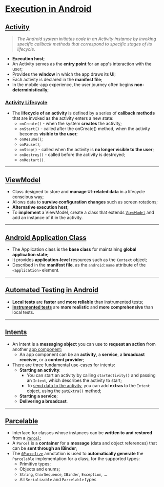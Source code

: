 # [Execution in Android](https://developer.android.com/reference)

## [Activity](https://developer.android.com/guide/components/activities/intro-activities)

> *The Android system initiates code in an Activity instance by invoking specific callback methods that correspond to specific stages of its lifecycle.*

* **Execution host**;
* An Activity serves as the **entry point** for an app's interaction with the user;
* Provides the **window** in which the app draws its **UI**;
* Each activity is declared in the **manifest file**;
* In the mobile-app experience, the user journey often begins **non-deterministically**;

### [Activity Lifecycle](https://developer.android.com/guide/components/activities/activity-lifecycle)

* The **lifecycle of an activity** is defined by a series of **callback methods** that are invoked as the activity enters a new state:
    * `onCreate()` - when the system **creates** the activity;
    * `onStart()` - called after the onCreate() method, when the activity becomes **visible to the user**;
    * `onResume()`;
    * `onPause()`;
    * `onStop()` - called when the activity is **no longer visible to the user**;
    * `onDestroy()` - called before the activity is destroyed;
    * `onRestart()`.

---

## [ViewModel](https://developer.android.com/topic/libraries/architecture/viewmodel)


* Class designed to store and **manage UI-related data** in a lifecycle conscious way;
* Allows data to **survive configuration changes** such as screen rotations;
* **Alternative execution host**;
* To **implement** a ViewModel, create a class that extends [`ViewModel`](https://developer.android.com/reference/androidx/lifecycle/ViewModel) and add an instance of it in the activity.

---

## [Android Application Class](https://developer.android.com/reference/android/app/Application)

* The Application class is the **base class** for maintaining **global application state**;
* It provides **application-level** resources such as the `Context` object;
* Described in the **manifest file**, as the `android:name` attribute of the `<application>` element.

---

## [Automated Testing in Android](https://developer.android.com/training/testing)

* **Local tests** are **faster** and **more reliable** than instrumented tests;
* [**Instrumented tests**](https://developer.android.com/training/testing/instrumented-tests) are **more realistic** and **more comprehensive** than local tests.

---

## [Intents](https://developer.android.com/guide/components/intents-filters)

* An Intent is a **messaging object** you can use to **request an action** from another [app component](https://developer.android.com/guide/components/fundamentals#Components);
  * An app component can be an **activity**, a **service**, a **broadcast receiver**, or a **content provider**;
* There are three fundamental use-cases for intents:
  * **Starting an activity**:
    * You can start an activity by calling `startActivity()` and passing an `Intent`, which describes the activity to start;
    * To [send data to the activity](https://developer.android.com/guide/components/activities/parcelables-and-bundles#sdba), you can add **extras** to the `Intent` object, using the `putExtra()` method;
  * **Starting a service**;
  * **Delivering a broadcast**.

---

## [Parcelable](https://developer.android.com/reference/android/os/Parcelable)

* Interface for classes whose instances can be **written to and restored** from a [`Parcel`](https://developer.android.com/reference/android/os/Parcel);
* A `Parcel` is a **container** for a **message** (data and object references) that can be **sent through an IBinder**;
* The [`@Parcelize`](https://developer.android.com/kotlin/parcelize) annotation is used to **automatically generate** the `Parcelable` implementation for a class, for the supported types:
  * Primitive types;
  * Objects and enums;
  * `String`, `CharSequence`, `IBinder`, `Exception`, ...
  * All `Serializable` and `Parcelable` types.